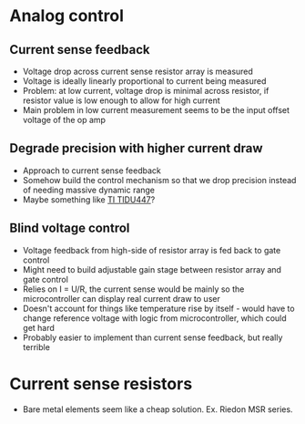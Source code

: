 # Analog control
## Current sense feedback
- Voltage drop across current sense resistor array is measured
- Voltage is ideally linearly proportional to current being measured
- Problem: at low current, voltage drop is minimal across resistor, if resistor value is low enough to allow for high current
- Main problem in low current measurement seems to be the input offset voltage of the op amp

## Degrade precision with higher current draw
- Approach to current sense feedback
- Somehow build the control mechanism so that we drop precision instead of needing massive dynamic range
- Maybe something like [TI TIDU447](https://www.ti.com/lit/ug/tidu447/tidu447.pdf)?

## Blind voltage control
- Voltage feedback from high-side of resistor array is fed back to gate control
- Might need to build adjustable gain stage between resistor array and gate control
- Relies on I = U/R, the current sense would be mainly so the microcontroller can display real current draw to user
- Doesn't account for things like temperature rise by itself - would have to change reference voltage with logic from microcontroller, which could get hard
- Probably easier to implement than current sense feedback, but really terrible

# Current sense resistors
- Bare metal elements seem like a cheap solution. Ex. Riedon MSR series.